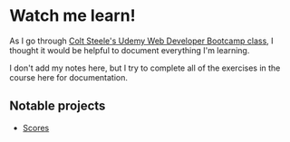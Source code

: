 # Watch me learn!
As I go through [Colt Steele's Udemy Web Developer Bootcamp class](https://www.udemy.com/course/the-web-developer-bootcamp/), I thought it would be helpful to document everything I'm learning.

I don't add my notes here, but I try to complete all of the exercises in the course here for documentation.

## Notable projects
- [Scores](https://mattred1.github.io/study/unit16/scores.html)
